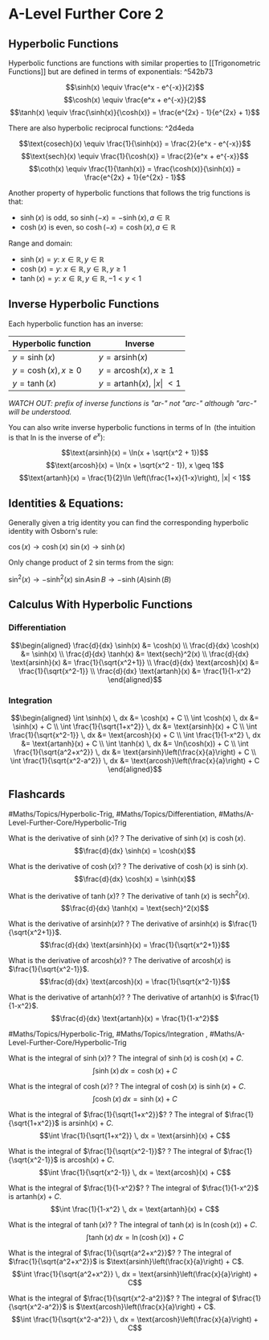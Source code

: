 # A-Level Further Core 2
## Hyperbolic Functions

Hyperbolic functions are functions with similar properties to [[Trigonometric Functions]] but are defined in terms of exponentials: ^542b73

$$\sinh(x) \equiv \frac{e^x - e^{-x}}{2}$$
$$\cosh(x) \equiv \frac{e^x + e^{-x}}{2}$$
$$\tanh(x) \equiv \frac{\sinh(x)}{\cosh(x)} = \frac{e^{2x} - 1}{e^{2x} + 1}$$

There are also hyperbolic reciprocal functions: ^2d4eda

$$\text{cosech}(x) \equiv \frac{1}{\sinh(x)} = \frac{2}{e^x - e^{-x}}$$
$$\text{sech}(x) \equiv \frac{1}{\cosh(x)} = \frac{2}{e^x + e^{-x}}$$
$$\coth(x) \equiv \frac{1}{\tanh(x)} = \frac{\cosh(x)}{\sinh(x)} = \frac{e^{2x} + 1}{e^{2x} - 1}$$

Another property of hyperbolic functions that follows the trig functions is that:

- $\sinh(x)$ is odd, so $\sinh(-x) = -\sinh(x), a \in \mathbb{R}$
- $\cosh(x)$ is even, so $\cosh(-x) = \cosh(x), a \in \mathbb{R}$

Range and domain:

- $\sinh(x) = y$: $x \in \mathbb{R}, y \in \mathbb{R}$
- $\cosh(x) = y$: $x \in \mathbb{R}, y \in \mathbb{R}, y \geq 1$
- $\tanh(x) = y$: $x \in \mathbb{R}, y \in \mathbb{R}, -1 < y < 1$


## Inverse Hyperbolic Functions

Each hyperbolic function has an inverse:

| Hyperbolic function      | Inverse                                         |
| ------------------------ | ----------------------------------------------- |
| $y = \sinh(x)$           | $y = \text{arsinh}(x)$                          |
| $y = \cosh(x), x \geq 0$ | $y = \text{arcosh}(x), x \geq 1$                |
| $y = \tanh(x)$           | $y = \text{artanh}(x)$, $\lvert x \rvert$ $< 1$ |

*WATCH OUT: prefix of inverse functions is "ar-" not "arc-" although "arc-" will be understood.*

You can also write inverse hyperbolic functions in terms of $\ln$ (the intuition is that ln is the inverse of $e^x$):

$$\text{arsinh}(x) = \ln(x + \sqrt{x^2 + 1})$$
$$\text{arcosh}(x) = \ln(x + \sqrt{x^2 - 1}), x \geq 1$$
$$\text{artanh}(x) = \frac{1}{2}\ln \left(\frac{1+x}{1-x}\right), |x| < 1$$

## Identities & Equations:

Generally given a trig identity you can find the corresponding hyperbolic identity with Osborn's rule:

$\cos(x) \rightarrow \cosh(x)$ 
$\sin(x) \rightarrow \sinh(x)$

Only change product of 2 sin terms from the sign:

$\sin^2(x) \rightarrow -\sinh^2(x)$
$\sin A \sin B \rightarrow -\sinh(A)\sinh(B)$

## Calculus With Hyperbolic Functions
### Differentiation

$$\begin{aligned}
\frac{d}{dx} \sinh(x) &= \cosh(x) \\
\frac{d}{dx} \cosh(x) &= \sinh(x) \\
\frac{d}{dx} \tanh(x) &= \text{sech}^2(x) \\
\frac{d}{dx} \text{arsinh}(x) &= \frac{1}{\sqrt{x^2+1}} \\
\frac{d}{dx} \text{arcosh}(x) &= \frac{1}{\sqrt{x^2-1}} \\
\frac{d}{dx} \text{artanh}(x) &= \frac{1}{1-x^2}
\end{aligned}$$

### Integration

$$\begin{aligned}
\int \sinh(x) \, dx &= \cosh(x) + C \\
\int \cosh(x) \, dx &= \sinh(x) + C \\
\int \frac{1}{\sqrt{1+x^2}} \, dx &= \text{arsinh}(x) + C \\
\int \frac{1}{\sqrt{x^2-1}} \, dx &= \text{arcosh}(x) + C \\
\int \frac{1}{1-x^2} \, dx &= \text{artanh}(x) + C \\
\int \tanh(x) \, dx &= \ln(\cosh(x)) + C \\
\int \frac{1}{\sqrt{a^2+x^2}} \, dx &= \text{arsinh}\left(\frac{x}{a}\right) + C \\
\int \frac{1}{\sqrt{x^2-a^2}} \, dx &= \text{arcosh}\left(\frac{x}{a}\right) + C
\end{aligned}$$

## Flashcards
#Maths/Topics/Hyperbolic-Trig, #Maths/Topics/Differentiation, #Maths/A-Level-Further-Core/Hyperbolic-Trig 

What is the derivative of $\sinh(x)$?
?
The derivative of $\sinh(x)$ is $\cosh(x)$.
$$\frac{d}{dx} \sinh(x) = \cosh(x)$$ <!--SR:!2024-11-04,51,310-->

What is the derivative of $\cosh(x)$?
?
The derivative of $\cosh(x)$ is $\sinh(x)$.
$$\frac{d}{dx} \cosh(x) = \sinh(x)$$ <!--SR:!2024-11-13,60,310-->

What is the derivative of $\tanh(x)$?
?
The derivative of $\tanh(x)$ is $\text{sech}^2(x)$.
$$\frac{d}{dx} \tanh(x) = \text{sech}^2(x)$$ <!--SR:!2024-11-13,60,290-->

What is the derivative of $\text{arsinh}(x)$?
?
The derivative of $\text{arsinh}(x)$ is $\frac{1}{\sqrt{x^2+1}}$.
$$\frac{d}{dx} \text{arsinh}(x) = \frac{1}{\sqrt{x^2+1}}$$ <!--SR:!2024-10-24,40,290-->

What is the derivative of $\text{arcosh}(x)$?
?
The derivative of $\text{arcosh}(x)$ is $\frac{1}{\sqrt{x^2-1}}$.
$$\frac{d}{dx} \text{arcosh}(x) = \frac{1}{\sqrt{x^2-1}}$$ <!--SR:!2024-09-23,9,230-->

What is the derivative of $\text{artanh}(x)$?
?
The derivative of $\text{artanh}(x)$ is $\frac{1}{1-x^2}$.
$$\frac{d}{dx} \text{artanh}(x) = \frac{1}{1-x^2}$$ <!--SR:!2024-09-26,8,230-->

#Maths/Topics/Hyperbolic-Trig, #Maths/Topics/Integration , #Maths/A-Level-Further-Core/Hyperbolic-Trig 

What is the integral of $\sinh(x)$?
?
The integral of $\sinh(x)$ is $\cosh(x) + C$.
$$\int \sinh(x) \, dx = \cosh(x) + C$$ <!--SR:!2024-11-12,59,310-->

What is the integral of $\cosh(x)$?
?
The integral of $\cosh(x)$ is $\sinh(x) + C$.
$$\int \cosh(x) \, dx = \sinh(x) + C$$ <!--SR:!2024-11-11,58,310-->

What is the integral of $\frac{1}{\sqrt{1+x^2}}$?
?
The integral of $\frac{1}{\sqrt{1+x^2}}$ is $\text{arsinh}(x) + C$.
$$\int \frac{1}{\sqrt{1+x^2}} \, dx = \text{arsinh}(x) + C$$ <!--SR:!2024-10-10,26,270-->

What is the integral of $\frac{1}{\sqrt{x^2-1}}$?
?
The integral of $\frac{1}{\sqrt{x^2-1}}$ is $\text{arcosh}(x) + C$.
$$\int \frac{1}{\sqrt{x^2-1}} \, dx = \text{arcosh}(x) + C$$ <!--SR:!2024-11-08,55,310-->

What is the integral of $\frac{1}{1-x^2}$?
?
The integral of $\frac{1}{1-x^2}$ is $\text{artanh}(x) + C$.
$$\int \frac{1}{1-x^2} \, dx = \text{artanh}(x) + C$$ <!--SR:!2024-10-02,14,290-->

What is the integral of $\tanh(x)$?
?
The integral of $\tanh(x)$ is $\ln(\cosh(x)) + C$.
$$\int \tanh(x) \, dx = \ln(\cosh(x)) + C$$ <!--SR:!2024-09-26,12,210-->

What is the integral of $\frac{1}{\sqrt{a^2+x^2}}$?
?
The integral of $\frac{1}{\sqrt{a^2+x^2}}$ is $\text{arsinh}\left(\frac{x}{a}\right) + C$.
$$\int \frac{1}{\sqrt{a^2+x^2}} \, dx = \text{arsinh}\left(\frac{x}{a}\right) + C$$ <!--SR:!2024-09-19,1,210-->

What is the integral of $\frac{1}{\sqrt{x^2-a^2}}$?
?
The integral of $\frac{1}{\sqrt{x^2-a^2}}$ is $\text{arcosh}\left(\frac{x}{a}\right) + C$.
$$\int \frac{1}{\sqrt{x^2-a^2}} \, dx = \text{arcosh}\left(\frac{x}{a}\right) + C$$ <!--SR:!2024-11-13,60,310-->